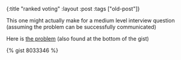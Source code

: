 {:title "ranked voting"
:layout :post
 :tags ["old-post"]}



This one might actually make for a medium level interview question (assuming the problem can be successfully communicated)



Here is [the problem](http://www.reddit.com/r/dailyprogrammer/comments/1r2mcz/112013_challenge_136_intermediate_ranked_voting/) (also found at the bottom of the gist)



{% gist 8033346 %}
